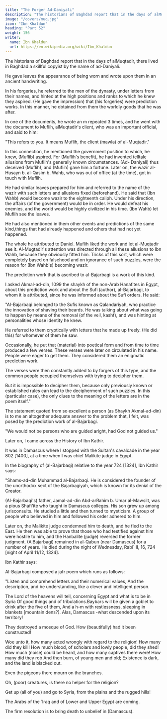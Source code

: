 ```yaml
---
title: "The Forger Ad-Daniyali"
description: "The historians of Baghdad report that in the days of alMuqtadir, there lived in Baghdad a skillful copyist by the name of ad-Daniyali"
image: "/covers/muq.jpg"
icon: "Ibn Khaldun"
heading: "Part 52"
weight: 156
writer:
  name: Ibn Khaldun
  url: https://en.wikipedia.org/wiki/Ibn_Khaldun
---
```




The historians of Baghdad report that in the days of alMuqtadir, there lived in Baghdad a skillful copyist by the name of ad-Daniyali. <!-- 1097 --> 

He gave leaves the appearance of being worn and wrote upon them in an ancient handwriting.

In his forgeries, he referred to the men of the dynasty, under letters from their names, and hinted at the high positions and ranks to which he knew they aspired. (He gave the impression) that (his forgeries) were prediction works. In this
manner, he obtained from them the worldly goods that he was after. 

In one of the documents, he wrote an m repeated 3 times, and he went with the document to Muflih, alMuqtadir's client, who was
an important official, and said to him: 

"This refers to you. It means Muflih, the client (mawla) of al-Muqtadir." 

In this connection, he mentioned the government position to which, he knew, (Muflib) aspired. For (Muflih's benefit), he had
invented telltale allusions from Muflih's generally known circumstances. (Ad-
Daniyali) thus deceived (Muflih), and (Muflih) gave him a fortune. Later on, the
wazir al-Husayn b. al-Qasim b. Wahb, who was out of office (at the time), got in
touch with Muflih. <!-- 1098 --> 

He had similar leaves prepared for him and referred to the name of the wazir with such letters and allusions fixed (beforehand). He said that (Ibn Wahb) would become wazir to the eighteenth caliph. Under his direction, the
affairs (of the government) would be in order. He would defeat his enemies, and the
world would be highly civilized in his time. (Ibn Wahb) let Muflih see the leaves.

He had also mentioned in them other events and predictions of the same kind,things that had already happened and others that had not yet happened. 

The whole he attributed to Daniel. Muflih liked the work and let al-Muqtadir see it. Al-Mugtadir's attention was directed through all these allusions to Ibn Wahb, because they obviously fitted him. Tricks of this sort, which were completely based on falsehood and on ignorance of such puzzles, were the reason for (Ibn Wahb's)
becoming wazir.

The prediction work that is ascribed to al-Bajarbagi is a work of this kind.

I asked Akmal-ad-din, 1099 the shaykh of the non-Arab Hanafites in Egypt, about this prediction work and about the Sufi (author), al-Bajarbagi, to whom it is attributed, since he was informed about the Sufi orders. He said: 

"Al-Bajarbaqi belonged to the Sufis known as Qalandariyah, who practice the innovation of shaving their beards. He was talking about what was going to happen by means of the removal (of the veil, kashf), and was hinting at personalities whose identity he knew. 

He referred to them cryptically with letters that he made up freely. (He did this) for whomever of them he saw.

Occasionally, he put that (material) into poetical form and from time to time produced a few verses. These verses were later on circulated in his name. People were eager to get them. They considered them an enigmatic prediction work. 

The verses were then constantly added to by forgers of this type, and the common people occupied themselves with trying to decipher them.

But it is impossible to decipher them, because only previously known or established rules can lead to the decipherment of such puzzles. In this (particular case), the only clues to the meaning of the letters are in the poem itself." <!-- 1100 --> 

The statement quoted from so excellent a person (as Shaykh Akmal-ad-din) is to me an altogether adequate answer to the problem that, I felt, was posed by the prediction work of al-Bajarbagi.

"We would not be persons who are guided aright, had God not guided us."
<!-- 1101 -->

Later on, I came across the History of Ibn Kathir. <!-- 1103 --> 

It was in Damascus where I stopped with the Sultan's cavalcade in the year 802 [1400], at a time when I was chief Malikite judge in Egypt.

In the biography of (al-Bajarbaqi) relative to the year 724 [1324], Ibn Kathir says: 

"Shams-ad-din Muhammad al-Bajarbaqi. He is considered the founder of the unorthodox sect of the Bajarbagiyah, which is known for its denial of the Creator. 

(Al-Bajarbaqi's) father, Jamal-ad-din Abd-arRahim b. Umar al-Mawsilt, was a pious Shafi'ite who taught in Damascus colleges. His son grew up among jurisconsults. He studied a little and then turned to mysticism. A group of people
who believed in him and followed his order adhered to him. 

Later on, the Malikite judge condemned him to death, and he fled to the East. He then was able to prove
that those who had testified against him were hostile to him, and the Hanbalite
(judge) reversed the former judgment. (AlBajarbagi) remained in al-Qabun (near
Damascus) for a number of years. He died during the night of Wednesday, Rabi` II,
16, 724 [night of April 11/12, 1324].


Ibn Kathir says:

Al-Bajarbagi composed a jafr poem which runs as follows:
<!-- 1104 -->

"Listen and comprehend letters and their numerical values, And the description, and be understanding, like a clever and intelligent person.

The Lord of the heavens will tell, concerning Egypt and what is to be in Syria
Of good things and of tribulations.Baybars will be given a goblet to drink after the five of them,
And a h-m with restlessness, sleeping in blankets [mountain dens?].
Alas, Damascus -what descended upon its territory!

They destroyed a mosque of God. How (beautifully) had it been constructed!

Woe unto it, how many acted wrongly with regard to the religion! How many did they kill!
How much blood, of scholars and lowly people, did they shed! How much (noise) could be heard, and how many captives there were! How many did they rob And then burn, of young men and old;
Existence is dark, and the land is blacked out.

Even the pigeons there mourn on the branches.

Oh, (poor) creatures, is there no helper for the religion?

Get up (all of you) and go to Syria, from the plains and the rugged hills!

The Arabs of the `Iraq and of Lower and Upper Egypt are coming.

The firm resolution is to bring death to unbelief in (Damascus).

